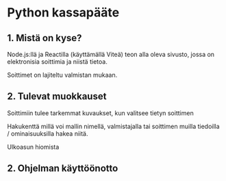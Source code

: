 # Python kassapääte

## 1. Mistä on kyse?

Node.js:llä ja Reactilla (käyttämällä Viteä) teon alla oleva sivusto, jossa on elektronisia soittimia ja niistä tietoa.

Soittimet on lajiteltu valmistan mukaan.

## 2. Tulevat muokkauset

Soittimiin tulee tarkemmat kuvaukset, kun valitsee tietyn soittimen

Hakukenttä millä voi mallin nimellä, valmistajalla tai soittimen muilla tiedoilla / ominaisuuksilla hakea niitä.

Ulkoasun hiomista



## 2. Ohjelman käyttöönotto

